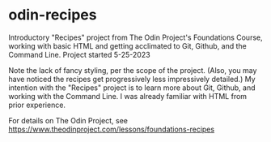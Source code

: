 # odin-recipes

Introductory "Recipes" project from The Odin Project's Foundations Course, working with basic HTML and getting acclimated to Git, Github, and the Command Line. Project started 5-25-2023

Note the lack of fancy styling, per the scope of the project. (Also, you may have noticed the recipes get progressively less impressively detailed.) My intention with the "Recipes" project is to learn more about Git, Github, and working with the Command Line. I was already familiar with HTML from prior experience.

For details on The Odin Project, see https://www.theodinproject.com/lessons/foundations-recipes

